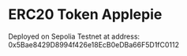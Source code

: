 # ERC20 Token Applepie

Deployed on Sepolia Testnet at address: 0x5Bae8429D8994f426e18EcB0eDBa66F5D1fC0112
